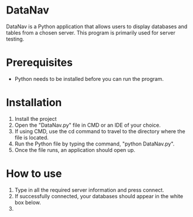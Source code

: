 # DataNav
DataNav is a Python application that allows users to display databases and tables from a chosen server. This program is primarily used for server testing.

# Prerequisites
- Python needs to be installed before you can run the program. 

# Installation
1. Install the project
2. Open the "DataNav.py" file in CMD or an IDE of your choice.
3. If using CMD, use the cd command to travel to the directory where the file is located.
4. Run the Python file by typing the command, "python DataNav.py".
5. Once the file runs, an application should open up.

# How to use
1. Type in all the required server information and press connect.
2. If successfully connected, your databases should appear in the white box below.
3. 
